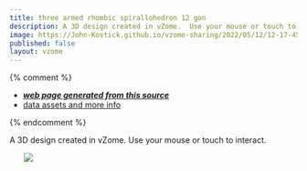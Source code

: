 ```yaml
---
title: three armed rhombic spirallohedron 12 gon
description: A 3D design created in vZome.  Use your mouse or touch to interact.
image: https://John-Kostick.github.io/vzome-sharing/2022/05/12/12-17-45-three-armed-rhombic-spirallohedron-12-gon/three-armed-rhombic-spirallohedron-12-gon.png
published: false
layout: vzome
---
```


{% comment %}
 - [***web page generated from this source***](<https://John-Kostick.github.io/vzome-sharing/2022/05/12/three-armed-rhombic-spirallohedron-12-gon-12-17-45.html>)
 - [data assets and more info](<https://github.com/John-Kostick/vzome-sharing/tree/main/2022/05/12/12-17-45-three-armed-rhombic-spirallohedron-12-gon/>)
 
{% endcomment %}

A 3D design created in vZome.  Use your mouse or touch to interact.

<vzome-viewer style="width: 87%; height: 60vh; margin: 5%"
       src="https://John-Kostick.github.io/vzome-sharing/2022/05/12/12-17-45-three-armed-rhombic-spirallohedron-12-gon/three-armed-rhombic-spirallohedron-12-gon.vZome" >
  <img src="https://John-Kostick.github.io/vzome-sharing/2022/05/12/12-17-45-three-armed-rhombic-spirallohedron-12-gon/three-armed-rhombic-spirallohedron-12-gon.png" />
</vzome-viewer>